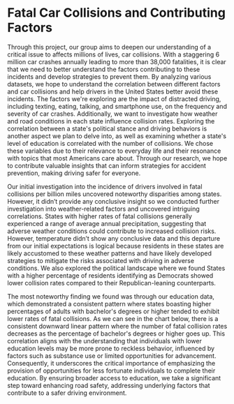 # Fatal Car Collisions and Contributing Factors
Through this project, our group aims to deepen our understanding of a critical issue to affects millions of lives, car collisions. With a staggering 6 million car crashes annually leading to more than 38,000 fatalities, it is clear that we need to better understand the factors contributing to these incidents and develop strategies to prevent them. By analyzing various datasets, we hope to understand the correlation between different factors and car collisions and help drivers in the United States better avoid these incidents. The factors we're exploring are the impact of distracted driving, including texting, eating, talking, and smartphone use, on the frequency and severity of car crashes. Additionally, we want to investigate how weather and road conditions in each state influence collision rates. Exploring the correlation between a state's political stance and driving behaviors is another aspect we plan to delve into, as well as examining whether a state's level of education is correlated with the number of collisions. We chose these variables due to their relevance to everyday life and their resonance with topics that most Americans care about. Through our research, we hope to contribute valuable insights that can inform strategies for accident prevention, making driving safer for everyone.

Our initial investigation into the incidence of drivers involved in fatal collisions per billion miles uncovered noteworthy disparities among states. However, it didn’t provide any conclusive insight so we conducted further investigation into weather-related factors and uncovered intriguing correlations. States with higher rates of fatal collisions generally experienced a range of average annual precipitation, suggesting that adverse weather conditions could contribute to increased collision risks. However, temperature didn’t show any conclusive data and this departure from our initial expectations is logical because residents in these states are likely accustomed to these weather patterns and have likely developed strategies to mitigate the risks associated with driving in adverse conditions. We also explored the political landscape where we found States with a higher percentage of residents identifying as Democrats showed lower collision rates compared to their Republican-leaning counterparts. 

The most noteworthy finding we found was through our education data, which demonstrated a consistent pattern where states boasting higher percentages of adults with bachelor's degrees or higher tended to exhibit lower rates of fatal collisions. As we can see in the chart below, there is a consistent downward linear pattern where the number of fatal collision rates decreases as the percentage of bachelor's degrees or higher goes up. This correlation aligns with the understanding that individuals with lower education levels may be more prone to reckless behavior, influenced by factors such as substance use or limited opportunities for advancement. Consequently, it underscores the critical importance of emphasizing the provision of opportunities for less fortunate individuals to complete their education. By ensuring broader access to education, we take a significant step toward enhancing road safety, addressing underlying factors that contribute to a safer driving environment.
